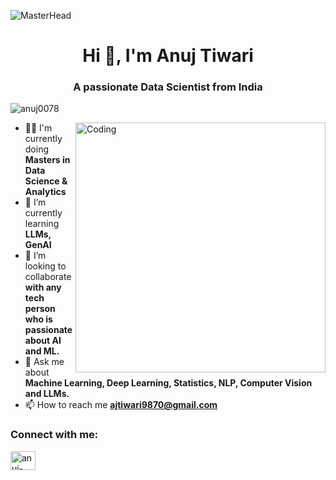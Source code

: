![MasterHead](https://media.licdn.com/dms/image/C4D12AQESj72-s5gEKg/article-cover_image-shrink_720_1280/0/1626753867110?e=2147483647&v=beta&t=JOALVxWjySgR37iCdRMhNGmpCyYYDXlPdWk212JXdII)
<h1 align="center">Hi 👋, I'm Anuj Tiwari</h1>
<h3 align="center">A passionate Data Scientist from India</h3>
<p align="left"> <img src="https://komarev.com/ghpvc/?username=anuj0078&label=Profile%20views&color=0e75b6&style=flat" alt="anuj0078" /> </p>
<img align="right" alt="Coding" width="400" src="https://cdn.dribbble.com/users/1162077/screenshots/3848914/programmer.gif">

- 👨‍💻 I'm currently doing **Masters in Data Science & Analytics**
- 🌱 I’m currently learning **LLMs, GenAI**
- 👯 I’m looking to collaborate **with any tech person who is passionate about AI and ML.**
- 💬 Ask me about **Machine Learning, Deep Learning, Statistics, NLP, Computer Vision and LLMs.**
- 📫 How to reach me **ajtiwari9870@gmail.com**



<h3 align="left">Connect with me:</h3>
<p align="left">
<a href="https://linkedin.com/in/anuj-tiwari-03b762220" target="blank"><img align="center" src="https://raw.githubusercontent.com/rahuldkjain/github-profile-readme-generator/master/src/images/icons/Social/linked-in-alt.svg" alt="anuj-tiwari-03b762220" height="30" width="40" /></a>
</p>
